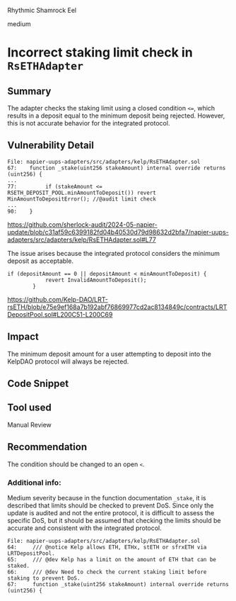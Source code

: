 Rhythmic Shamrock Eel

medium

# Incorrect staking limit check in `RsETHAdapter`

## Summary

The adapter checks the staking limit using a closed condition `<=`, which results in a deposit equal to the minimum deposit being rejected. However, this is not accurate behavior for the integrated protocol.

## Vulnerability Detail

```solidity
File: napier-uups-adapters/src/adapters/kelp/RsETHAdapter.sol
67:    function _stake(uint256 stakeAmount) internal override returns (uint256) {
...
77:         if (stakeAmount <= RSETH_DEPOSIT_POOL.minAmountToDeposit()) revert MinAmountToDepositError(); //@audit limit check
...
90:    }
```
https://github.com/sherlock-audit/2024-05-napier-update/blob/c31af59c6399182fd04b40530d79d98632d2bfa7/napier-uups-adapters/src/adapters/kelp/RsETHAdapter.sol#L77

The issue arises because the integrated protocol considers the minimum deposit as acceptable.

```solidity
if (depositAmount == 0 || depositAmount < minAmountToDeposit) {
            revert InvalidAmountToDeposit();
        }
```

https://github.com/Kelp-DAO/LRT-rsETH/blob/e75e9ef168a7b192abf76869977cd2ac8134849c/contracts/LRTDepositPool.sol#L200C51-L200C69

## Impact

The minimum deposit amount for a user attempting to deposit into the KelpDAO protocol will always be rejected.

## Code Snippet

## Tool used

Manual Review

## Recommendation

The condition should be changed to an open `<`.

### Additional info:

Medium severity because in the function documentation `_stake`, it is described that limits should be checked to prevent DoS. Since only the update is audited and not the entire protocol, it is difficult to assess the specific DoS, but it should be assumed that checking the limits should be accurate and consistent with the integrated protocol.

```solidity
File: napier-uups-adapters/src/adapters/kelp/RsETHAdapter.sol
64:     /// @notice Kelp allows ETH, ETHx, stETH or sfrxETH via LRTDepositPool.
65:     /// @dev Kelp has a limit on the amount of ETH that can be staked.
66:     /// @dev Need to check the current staking limit before staking to prevent DoS.
67:     function _stake(uint256 stakeAmount) internal override returns (uint256) {
```

